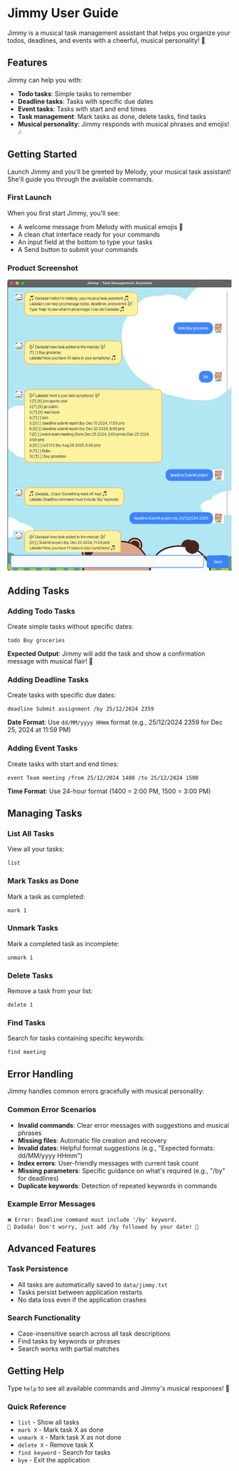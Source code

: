 # Jimmy User Guide

Jimmy is a musical task management assistant that helps you organize your todos, deadlines, and events with a cheerful, musical personality! 🎵

## Features

Jimmy can help you with:
- **Todo tasks**: Simple tasks to remember
- **Deadline tasks**: Tasks with specific due dates
- **Event tasks**: Tasks with start and end times
- **Task management**: Mark tasks as done, delete tasks, find tasks
- **Musical personality**: Jimmy responds with musical phrases and emojis! 🎶

## Getting Started

Launch Jimmy and you'll be greeted by Melody, your musical task assistant! She'll guide you through the available commands.

### First Launch
When you first start Jimmy, you'll see:
- A welcome message from Melody with musical emojis 🎵
- A clean chat interface ready for your commands
- An input field at the bottom to type your tasks
- A Send button to submit your commands

### Product Screenshot
![Jimmy GUI](Ui.png)

## Adding Tasks

### Adding Todo Tasks
Create simple tasks without specific dates:
```
todo Buy groceries
```
**Expected Output**: Jimmy will add the task and show a confirmation message with musical flair! 🎵

### Adding Deadline Tasks
Create tasks with specific due dates:
```
deadline Submit assignment /by 25/12/2024 2359
```
**Date Format**: Use `dd/MM/yyyy HHmm` format (e.g., 25/12/2024 2359 for Dec 25, 2024 at 11:59 PM)

### Adding Event Tasks
Create tasks with start and end times:
```
event Team meeting /from 25/12/2024 1400 /to 25/12/2024 1500
```
**Time Format**: Use 24-hour format (1400 = 2:00 PM, 1500 = 3:00 PM)

## Managing Tasks

### List All Tasks
View all your tasks:
```
list
```

### Mark Tasks as Done
Mark a task as completed:
```
mark 1
```

### Unmark Tasks
Mark a completed task as incomplete:
```
unmark 1
```

### Delete Tasks
Remove a task from your list:
```
delete 1
```

### Find Tasks
Search for tasks containing specific keywords:
```
find meeting
```

## Error Handling

Jimmy handles common errors gracefully with musical personality:

### Common Error Scenarios
- **Invalid commands**: Clear error messages with suggestions and musical phrases
- **Missing files**: Automatic file creation and recovery
- **Invalid dates**: Helpful format suggestions (e.g., "Expected formats: dd/MM/yyyy HHmm")
- **Index errors**: User-friendly messages with current task count
- **Missing parameters**: Specific guidance on what's required (e.g., "/by" for deadlines)
- **Duplicate keywords**: Detection of repeated keywords in commands

### Example Error Messages
```
❌ Error: Deadline command must include '/by' keyword.
🎵 Dadada! Don't worry, just add /by followed by your date! 🎵
```

## Advanced Features

### Task Persistence
- All tasks are automatically saved to `data/jimmy.txt`
- Tasks persist between application restarts
- No data loss even if the application crashes

### Search Functionality
- Case-insensitive search across all task descriptions
- Find tasks by keywords or phrases
- Search works with partial matches

## Getting Help

Type `help` to see all available commands and Jimmy's musical responses! 🎵

### Quick Reference
- `list` - Show all tasks
- `mark X` - Mark task X as done
- `unmark X` - Mark task X as not done
- `delete X` - Remove task X
- `find keyword` - Search for tasks
- `bye` - Exit the application